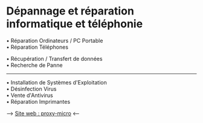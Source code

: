 # Dépannage et réparation informatique et téléphonie #


• Réparation Ordinateurs / PC Portable  
• Réparation Téléphones

• Récupération / Transfert de données    
• Recherche de Panne

-----------------------------------------

• Installation de Systèmes d'Exploitation   
• Désinfection Virus   
• Vente d'Antivirus   
• Réparation Imprimantes


--> [Site web : proxy-micro](http://proxy-micro.com/) <--
